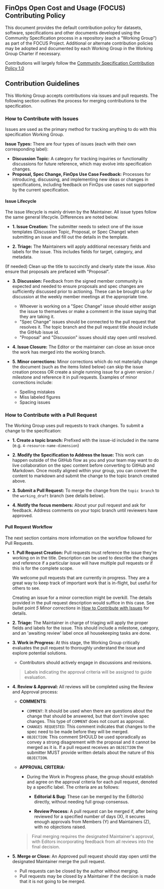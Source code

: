 FinOps Open Cost and Usage (FOCUS) Contributing Policy
-------------------------------------------------------

This document provides the default contribution policy for datasets, software, specifications and other documents developed using the Community Specification process in a repository (each a “Working Group”) as part of the FOCUS Project. Additional or alternate contribution policies may be adopted and documented by each Working Group in the Working Group Charter if necessary.

Contributions will largely follow the [Community Specification Contribution Policy 1.0](https://github.com/CommunitySpecification/Community_Specification/blob/main/6._Contributing.md)

## Contribution Guidelines

This Working Group accepts contributions via issues and  pull requests. The following section outlines the process for merging contributions to the specification.

### How to Contribute with Issues 
Issues are used as the primary method for tracking anything to do with this specification Working Group.

**Issue Types:**  There are four types of issues (each with their own corresponding label):
* **Discussion Topic:** A category for tracking inquiries or functionality discussions for future reference, which may evolve into specification changes.
* **Proposal, Spec Change, FinOps Use Case Feedback:** Processes for introducing, discussing, and implementing new ideas or changes in specifications, including feedback on FinOps use cases not supported by the current specification.

#### Issue Lifecycle

The issue lifecycle is mainly driven by the Maintainer. All issue types follow the same general lifecycle. Differences are noted below.

* **1. Issue Creation:**
The submitter needs to select one of the issue templates (Discussion Topic, Proposal, or Spec Change) when submitting an issue and fill out the details in the template.

* **2. Triage:**
The Maintainers will apply additional necessary fields and labels for the issue. This includes fields for target, category, and metadata.

(If needed) Clean up the title to succinctly and clearly state the issue. Also ensure that proposals are prefaced with "Proposal".

* **3. Discussion:**
Feedback from the signed member community is expected and needed to ensure proposals and spec changes are sufficiently discussed prior to actioning. These can be brought up for discussion at the weekly member meetings at the appropriate time.

   * Whoever is working on a "Spec Change" issue should either assign the issue to themselves or make a comment in the issue saying that they are taking it.
   * "Spec Change" issues should be connected to the pull request that resolves it. The topic branch and the pull request title should include the GitHub issue id.
   * "Proposal" and "Discussion" issues should stay open until resolved.

* **4.	Issue Closure:**
The Editor or the maintainer can close an issue once the work has merged into the working branch.

* **5. Minor corrections:**
Minor corrections which do not materially change the document (such as the items listed below) can skip the issue creation process OR create a single running issue for a given version / milestone and reference it in pull requests.
Examples of minor corrections include:
  * Spelling mistakes
  * Miss labeled figures
  * Spacing issues

### How to Contribute with a Pull Request
The Working Group uses pull requests to track changes. To submit a change to the specification:

* **1. Create a topic branch:** Prefixed with the issue-id included in the name (e.g. `4-resource-name-dimension`)

* **2. Modify the Specification to Address the Issue:** This work can happen outside of the GitHub flow as you and your team may want to do live collaboration on the spec content before converting to GitHub and Markdown. Once mostly aligned within your group, you can convert the content to markdown and submit the change to the topic branch created above.

* **3. Submit a Pull Request:** To merge the change from the `topic branch` to the `working_draft` branch (see details below).

* **4. Notify the focus members:** About your pull request and ask for feedback. Address comments on your topic branch until reviewers have approved.

#### Pull Request Workflow

The next section contains more information on the workflow followed for Pull Requests.

* **1. Pull Request Creation:** Pull requests must reference the issue they're working on in the title. Description can be used to describe the changes and reference if a particular issue will have multiple pull requests or if this is for the complete scope.

    We welcome pull requests that are currently in progress. They are a great way to keep track of important work that is in-flight, but useful for others to see. 

    Creating an issue for a minor correction might be overkill. The details provided in the pull request description would suffice in this case. See bullet point *5 Minor corrections* in [How to Contribute with Issues](#how-to-contribute-with-issues) for details.

* **2.	Triage:** The Maintainer in charge of triaging will apply the proper fields and labels for the issue. This should include a milestone, category, and an 'awaiting review' label once all housekeeping tasks are done.

* **3. Work in Progress:** At this stage, the Working Group critically evaluates the pull request to thoroughly understand the issue and explore potential solutions.
    * Contributors should actively engage in discussions and revisions. 
    >Labels indicating the approval criteria will be assigned to guide evaluation.

* **4.	Review & Approval:** All reviews will be completed using the Review and Approval process:

    * **COMMENTS**: 
        * `COMMENT`: It should be used when there are questions about the change that should be answered, but that don't involve spec changes. This type of `COMMENT` does not count as approval.
        * `CHANGES REQUESTED`: This comment indicates that changes to the spec need to be made before they will be merged.
        * `OBJECTION`: This comment SHOULD be used sporadically as convey a strong disagrement with the proposal and it cannot be merged as it is. If a pull request receives an `OBJECTION` the submitter MUST provide written details about the nature of this `OBJECTION`.

    * **APPROVAL CRITERIA:**
        * During the Work in Progress phase, the group should establish and agree on the approval criteria for each pull request, denoted by a specific label. The criteria are as follows:

            * **Editorial & Bug:** These can be merged by the Editor(s) directly, without needing full group consensus.

            * **Review Process:** A pull request can be merged if, after being reviewed for a specified number of days (X), it secures enough approvals from Members (Y) and Maintainers (Z), with no objections raised.

        >Final merging requires the designated Maintainer's approval, with Editors incorporating feedback from all reviews into the final decision.


* **5.	Merge or Close:** An Approved pull request should stay open until the designated  Maintainer merge the pull request.
    * Pull requests can be closed by the author without merging.
    * Pull requests may be closed by a Maintainer if the decision is made that it is not going to be merged.
